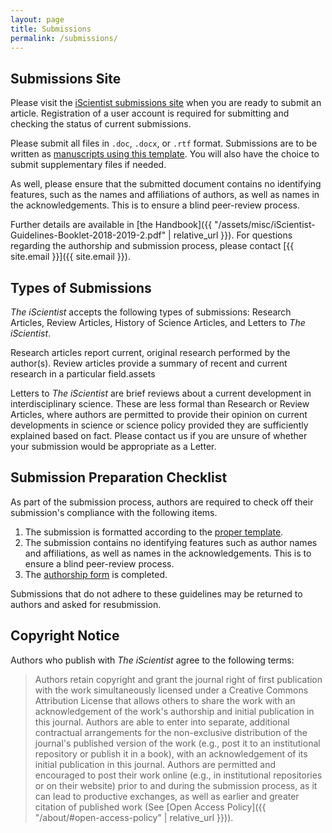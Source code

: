 ```yaml
---
layout: page
title: Submissions
permalink: /submissions/
---
```


## Submissions Site

Please visit the [iScientist submissions site](https://journals.mcmaster.ca/iScientist/about/submissions#onlineSubmissions) when you are ready to submit an article. Registration of a user account is required for submitting and checking the status of current submissions.

Please submit all files in `.doc`, `.docx`, or `.rtf` format. Submissions are to be written as [manuscripts using this template](https://drive.google.com/file/d/1ajArkxXgYRq-XEMlqtwUhhdB7kOw2NcS/view?usp=sharing). You will also have the choice to submit supplementary files if needed.

As well, please ensure that the submitted document contains no identifying features, such as the names and affiliations of authors, as well as names in the acknowledgements. This is to ensure a blind peer-review process.

Further details are available in [the Handbook]({{ "/assets/misc/iScientist-Guidelines-Booklet-2018-2019-2.pdf" | relative_url }}). For questions regarding the authorship and submission process, please contact [{{ site.email }}]({{ site.email }}).

## Types of Submissions

*The iScientist* accepts the following types of submissions: Research Articles, Review Articles, History of Science Articles, and Letters to *The iScientist*.

Research articles report current, original research performed by the author(s). Review articles provide a summary of recent and current research in a particular field.assets

Letters to *The iScientist* are brief reviews about a current development in interdisciplinary science. These are less formal than Research or Review Articles, where authors are permitted to provide their opinion on current developments in science or science policy provided they are sufficiently explained based on fact. Please contact us if you are unsure of whether your submission would be appropriate as a Letter.

## Submission Preparation Checklist

As part of the submission process, authors are required to check off their submission's compliance with the following items.

1. The submission is formatted according to the [proper template](https://drive.google.com/file/d/1ajArkxXgYRq-XEMlqtwUhhdB7kOw2NcS/view?usp=sharing).
2. The submission contains no identifying features such as author names and affiliations, as well as names in the acknowledgements. This is to ensure a blind peer-review process.
3. The [authorship form](assets/misc/Authorship-Form-2018-2019.pdf) is completed.

Submissions that do not adhere to these guidelines may be returned to authors and asked for resubmission.

## Copyright Notice

Authors who publish with *The iScientist* agree to the following terms:

> Authors retain copyright and grant the journal right of first publication with the work simultaneously licensed under a Creative Commons Attribution License that allows others to share the work with an acknowledgement of the work's authorship and initial publication in this journal.
Authors are able to enter into separate, additional contractual arrangements for the non-exclusive distribution of the journal's published version of the work (e.g., post it to an institutional repository or publish it in a book), with an acknowledgement of its initial publication in this journal.
Authors are permitted and encouraged to post their work online (e.g., in institutional repositories or on their website) prior to and during the submission process, as it can lead to productive exchanges, as well as earlier and greater citation of published work (See [Open Access Policy]({{ "/about/#open-access-policy" | relative_url }})).
